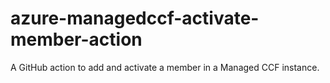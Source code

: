 # azure-managedccf-activate-member-action
A GitHub action to add and activate a member in a Managed CCF instance.
